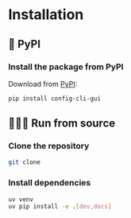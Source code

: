 # Installation


## 🐍 PyPI

### Install the package from PyPI

Download from [PyPI](https://pypi.org/):

```bash
pip install config-cli-gui
```

## 👩🏼‍💻 Run from source

### Clone the repository

```bash
git clone
```

### Install dependencies

```bash
uv venv
uv pip install -e .[dev,docs]
```

